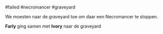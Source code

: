 #failed #necromancer #graveyard

We moesten naar de graveyard toe om daar een Necromancer te stoppen.

**Farly** ging samen met **Ivory** naar de graveyard



